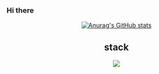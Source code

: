 ### Hi there
<div align=center>


[![Anurag's GitHub stats](https://github-readme-stats.vercel.app/api?username=leejh08&show_icons=true&theme=tokyonight)](https://github.com/leejh08/github-readme-stats)

<h2>stack</h2>
<img src="https://img.shields.io/badge/-swift-F05138?style=for-the-badge&logo=swift&logoColor=black">
</div>
<br>
<a href="https://github.com/devxb/gitanimals">
<img
</a>
<br>
